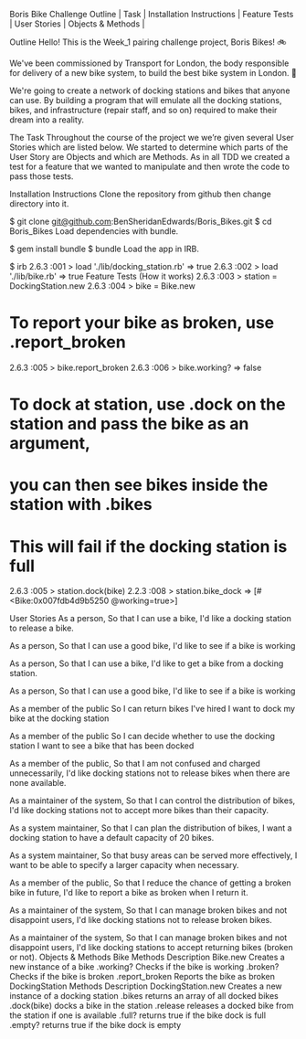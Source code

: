 Boris Bike Challenge
Outline | Task | Installation Instructions | Feature Tests | User Stories | Objects & Methods |

Outline
Hello! This is the Week_1 pairing challenge project, Boris Bikes! 🚲

We've been commissioned by Transport for London, the body responsible for delivery of a new bike system, to build the best bike system in London. 🚀

We're going to create a network of docking stations and bikes that anyone can use. By building a program that will emulate all the docking stations, bikes, and infrastructure (repair staff, and so on) required to make their dream into a reality.

The Task
Throughout the course of the project we we’re given several User Stories which are listed below. We started to determine which parts of the User Story are Objects and which are Methods. As in all TDD we created a test for a feature that we wanted to manipulate and then wrote the code to pass those tests.

Installation Instructions
Clone the repository from github then change directory into it.

$ git clone git@github.com:BenSheridanEdwards/Boris_Bikes.git
$ cd Boris_Bikes
Load dependencies with bundle.

$ gem install bundle
$ bundle
Load the app in IRB.

$ irb
2.6.3 :001 > load './lib/docking_station.rb'
 => true
 2.6.3 :002 > load './lib/bike.rb'
 => true
Feature Tests (How it works)
2.6.3 :003 > station = DockingStation.new
2.6.3 :004 > bike = Bike.new

# To report your bike as broken, use .report_broken
2.6.3 :005 > bike.report_broken
2.6.3 :006 > bike.working?
 => false

# To dock at station, use .dock on the station and pass the bike as an argument,
# you can then see bikes inside the station with .bikes
# This will fail if the docking station is full

2.6.3 :005 > station.dock(bike)
2.2.3 :008 > station.bike_dock
 => [#<Bike:0x007fdb4d9b5250 @working=true>]


User Stories
As a person,
So that I can use a bike,
I'd like a docking station to release a bike.

As a person,
So that I can use a good bike,
I'd like to see if a bike is working

As a person,
So that I can use a bike,
I'd like to get a bike from a docking station.

As a person,
So that I can use a good bike,
I'd like to see if a bike is working

As a member of the public
So I can return bikes I've hired
I want to dock my bike at the docking station

As a member of the public
So I can decide whether to use the docking station
I want to see a bike that has been docked

As a member of the public,
So that I am not confused and charged unnecessarily,
I'd like docking stations not to release bikes when there are none available.

As a maintainer of the system,
So that I can control the distribution of bikes,
I'd like docking stations not to accept more bikes than their capacity.

As a system maintainer,
So that I can plan the distribution of bikes,
I want a docking station to have a default capacity of 20 bikes.

As a system maintainer,
So that busy areas can be served more effectively,
I want to be able to specify a larger capacity when necessary.

As a member of the public,
So that I reduce the chance of getting a broken bike in future,
I'd like to report a bike as broken when I return it.

As a maintainer of the system,
So that I can manage broken bikes and not disappoint users,
I'd like docking stations not to release broken bikes.

As a maintainer of the system,
So that I can manage broken bikes and not disappoint users,
I'd like docking stations to accept returning bikes (broken or not).
Objects & Methods
Bike
Methods	Description
Bike.new	Creates a new instance of a bike
.working?	Checks if the bike is working
.broken?	Checks if the bike is broken
.report_broken	Reports the bike as broken
DockingStation
Methods	Description
DockingStation.new	Creates a new instance of a docking station
.bikes	returns an array of all docked bikes
.dock(bike)	docks a bike in the station
.release	releases a docked bike from the station if one is available
.full?	returns true if the bike dock is full
.empty?	returns true if the bike dock is empty
